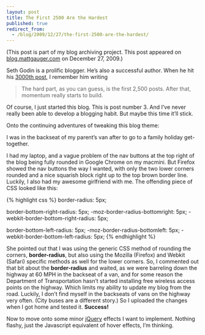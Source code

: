 ```yaml
---
layout: post
title: The First 2500 Are the Hardest
published: true
redirect_from:
  - /blog/2009/12/27/the-first-2500-are-the-hardest/
---
```


(This post is part of my blog archiving project. This post appeared on [blog.mattgauger.com](http://blog.mattgauger.com/2009/12/27/the-first-2500-are-the-hardest/) on December 27, 2009.)

Seth Godin is a prolific blogger. He’s also a successful author. When he hit his [3000th post](http://sethgodin.typepad.com/seths_blog/2009/02/luckiest-guy.html), I remember him writing

> The hard part, as you can guess, is the first 2,500 posts. After that, momentum really starts to build.

Of course, I just started this blog. This is post number 3\. And I’ve never really been able to develop a blogging habit. But maybe this time it’ll stick.

Onto the continuing adventures of tweaking this blog theme:

I was in the backseat of my parent’s van after to go to a family holiday get-together.

I had my laptop, and a vague problem of the nav buttons at the top right of the blog being fully rounded in Google Chrome on my macmini. But Firefox showed the nav buttons the way I wanted, with only the two lower corners rounded and a nice squarish block right up to the top brown border line. Luckily, I also had my awesome girlfriend with me. The offending piece of CSS looked like this:

{% highlight css %}
border-radius: 5px;

border-bottom-right-radius: 5px;
-moz-border-radius-bottomright: 5px;
-webkit-border-bottom-right-radius: 5px;

border-bottom-left-radius: 5px;
-moz-border-radius-bottomleft: 5px;
-webkit-border-bottom-left-radius: 5px;
{% endhighlight %}

She pointed out that I was using the generic CSS method of rounding the corners, **border-radius**, but also using the Mozilla (Firefox) and Webkit (Safari) specific methods as well for the lower corners. So, I commented out that bit about the **border-radius** and waited, as we were barreling down the highway at 60 MPH in the backseat of a van, and for some reason the Department of Transportation hasn’t started installing free wireless access points on the highway. Which limits my ability to update my blog from the road. Luckily, I don’t find myself in the backseats of vans on the highway very often. (City buses are a different story.) So I uploaded the changes when I got home and tested it. **Success!**

Now to move onto some minor [jQuery](http://jquery.com/) effects I want to implement. Nothing flashy, just the Javascript equivalent of hover effects, I’m thinking.
